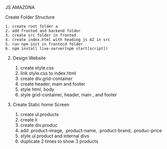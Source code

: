 JS AMAZONA 

Create Folder Structure

    1. create root folder a
    2. add fronted and backend folder
    3. create src folder in fronted
    4. create index.html with heading js AZ in src
    5. run npm init in frontecd folder
    6. npm install live-server(npm start[script]) 

2. Design Website

    1. create style.css
    2. link style.css to index.html
    3. create div.grid-container
    4. create header, main and footer
    5. style html, body
    6. style grid-container, header, main , and footer

3. Create Static home Screen

    1. create ul.products
    2. create li 
    3. create div.produc
    4. add .product-image, .product-name, .product-brand, .produc-price
    5. style ul.product and internal divs
    6. duplicate 2 times to show 3 products

